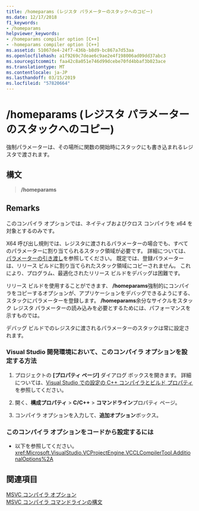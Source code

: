 ```yaml
---
title: /homeparams (レジスタ パラメーターのスタックへのコピー)
ms.date: 12/17/2018
f1_keywords:
- /homeparams
helpviewer_keywords:
- /homeparams compiler option [C++]
- -homeparams compiler option [C++]
ms.assetid: 51067de4-24f7-436b-b8d9-bc867a7d53aa
ms.openlocfilehash: a1f9269c7deae6c9ae2e4f198006ad09dd37abc3
ms.sourcegitcommit: faa42c8a051e746d99dcebe70fd4bbaf3b023ace
ms.translationtype: MT
ms.contentlocale: ja-JP
ms.lasthandoff: 03/15/2019
ms.locfileid: "57820664"
---
```

# <a name="homeparams-copy-register-parameters-to-stack"></a>/homeparams (レジスタ パラメーターのスタックへのコピー)

強制パラメーターは、その場所に関数の開始時にスタックにも書き込まれるレジスタで渡されます。

## <a name="syntax"></a>構文

> **/homeparams**

## <a name="remarks"></a>Remarks

このコンパイラ オプションでは、ネイティブおよびクロス コンパイラを x64 を対象とするのみです。

X64 呼び出し規則では、レジスタに渡されるパラメーターの場合でも、すべてのパラメーターに割り当てられるスタック領域が必要です。 詳細については、[パラメーターの引き渡し](../../build/x64-calling-convention.md#parameter-passing)を参照してください。 既定では、登録パラメーターは、リリース ビルドに割り当てられたスタック領域にコピーされません。 これにより、プログラム、最適化されたリリース ビルドをデバッグは困難です。

リリース ビルドを使用することができます、 **/homeparams**強制的にコンパイラをコピーするオプションが、アプリケーションをデバッグできるようにする、スタックにパラメーターを登録します。 **/homeparams**余分なサイクルをスタック レジスタ パラメーターの読み込みを必要とするためには、パフォーマンスを示すものでは。

デバッグ ビルドでのレジスタに渡されるパラメーターのスタックは常に設定されます。

### <a name="to-set-this-compiler-option-in-the-visual-studio-development-environment"></a>Visual Studio 開発環境において、このコンパイラ オプションを設定する方法

1. プロジェクトの **[プロパティ ページ]** ダイアログ ボックスを開きます。 詳細については、[Visual Studio での設定の C++ コンパイラとビルド プロパティ](../working-with-project-properties.md)を参照してください。

1. 開く、**構成プロパティ** > **C/C++** > **コマンドライン**プロパティ ページ。

1. コンパイラ オプションを入力して、**追加オプション**ボックス。

### <a name="to-set-this-compiler-option-programmatically"></a>このコンパイラ オプションをコードから設定するには

- 以下を参照してください。<xref:Microsoft.VisualStudio.VCProjectEngine.VCCLCompilerTool.AdditionalOptions%2A>

## <a name="see-also"></a>関連項目

[MSVC コンパイラ オプション](compiler-options.md)<br/>
[MSVC コンパイラ コマンドラインの構文](compiler-command-line-syntax.md)
